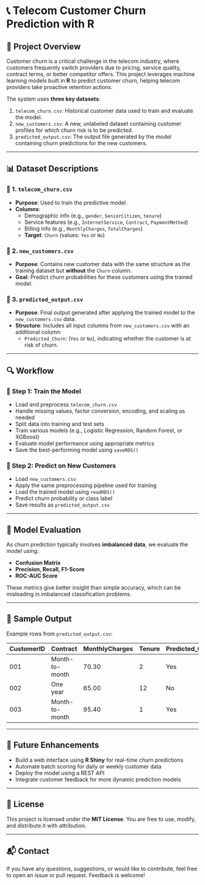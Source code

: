 # 📞 Telecom Customer Churn Prediction with R

## 🧠 Project Overview

Customer churn is a critical challenge in the telecom industry, where customers frequently switch providers due to pricing, service quality, contract terms, or better competitor offers. This project leverages machine learning models built in **R** to predict customer churn, helping telecom providers take proactive retention actions.

The system uses **three key datasets**:
1. `telecom_churn.csv`: Historical customer data used to train and evaluate the model.
2. `new_customers.csv`: A new, unlabeled dataset containing customer profiles for which churn risk is to be predicted.
3. `predicted_output.csv`: The output file generated by the model containing churn predictions for the new customers.

---

## 📊 Dataset Descriptions

### 📁 1. `telecom_churn.csv`
- **Purpose**: Used to train the predictive model.
- **Columns**:
  - Demographic info (e.g., `gender`, `SeniorCitizen`, `tenure`)
  - Service features (e.g., `InternetService`, `Contract`, `PaymentMethod`)
  - Billing info (e.g., `MonthlyCharges`, `TotalCharges`)
  - **Target**: `Churn` (values: `Yes` or `No`)

### 📁 2. `new_customers.csv`
- **Purpose**: Contains new customer data with the same structure as the training dataset but **without** the `Churn` column.
- **Goal**: Predict churn probabilities for these customers using the trained model.

### 📁 3. `predicted_output.csv`
- **Purpose**: Final output generated after applying the trained model to the `new_customers.csv` data.
- **Structure**: Includes all input columns from `new_customers.csv` with an additional column:
  - `Predicted_Churn`: (`Yes` or `No`), indicating whether the customer is at risk of churn.

---

## 🔍 Workflow

### 🔹 Step 1: Train the Model
- Load and preprocess `telecom_churn.csv`
- Handle missing values, factor conversion, encoding, and scaling as needed
- Split data into training and test sets
- Train various models (e.g., Logistic Regression, Random Forest, or XGBoost)
- Evaluate model performance using appropriate metrics
- Save the best-performing model using `saveRDS()`

### 🔹 Step 2: Predict on New Customers
- Load `new_customers.csv`
- Apply the same preprocessing pipeline used for training
- Load the trained model using `readRDS()`
- Predict churn probability or class label
- Save results as `predicted_output.csv`

---

## 🧪 Model Evaluation

As churn prediction typically involves **imbalanced data**, we evaluate the model using:

- **Confusion Matrix**
- **Precision, Recall, F1-Score**
- **ROC-AUC Score**

These metrics give better insight than simple accuracy, which can be misleading in imbalanced classification problems.

---

## 🧠 Sample Output

Example rows from `predicted_output.csv`:

| CustomerID | Contract        | MonthlyCharges | Tenure | Predicted_Churn |
|------------|------------------|----------------|--------|------------------|
| 001        | Month-to-month   | 70.30          | 2      | Yes              |
| 002        | One year         | 65.00          | 12     | No               |
| 003        | Month-to-month   | 95.40          | 1      | Yes              |

---

## 🔮 Future Enhancements

- Build a web interface using **R Shiny** for real-time churn predictions
- Automate batch scoring for daily or weekly customer data
- Deploy the model using a REST API
- Integrate customer feedback for more dynamic prediction models

---

## 📄 License

This project is licensed under the **MIT License**. You are free to use, modify, and distribute it with attribution.

---

## 📬 Contact

If you have any questions, suggestions, or would like to contribute, feel free to open an issue or pull request. Feedback is welcome!
